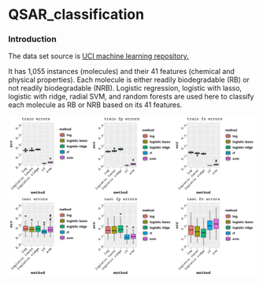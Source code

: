 # QSAR_classification

### Introduction

The data set source is [UCI machine learning repository.](https://archive.ics.uci.edu/ml/datasets/QSAR+biodegradation)

It has 1,055 instances (molecules) and their 41 features (chemical and physical properties).
Each molecule is either readily biodegradable (RB) or not readily biodegradable (NRB).
Logistic regression, logistic with lasso, logistic with ridge, radial SVM, 
and random forests are used here to classify each molecule as RB or NRB based on 
its 41 features. 




![](https://github.com/asyakhl/QSAR_classification/blob/master/img/Error_Rates.png)

